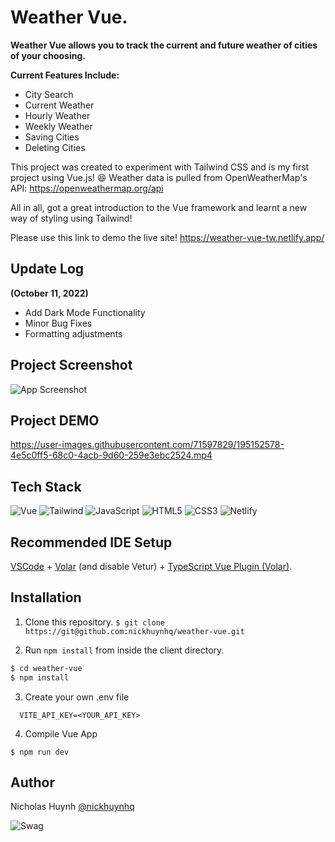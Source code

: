 # Weather Vue.

**Weather Vue allows you to track the current and future weather of cities of your choosing.**

**Current Features Include:**
- City Search
- Current Weather
- Hourly Weather
- Weekly Weather
- Saving Cities
- Deleting Cities

This project was created to experiment with Tailwind CSS and is my first project using Vue.js! 😆
Weather data is pulled from OpenWeatherMap's API:
https://openweathermap.org/api

All in all, got a great introduction to the Vue framework and learnt a new way of styling using Tailwind! 


Please use this link to demo the live site!
https://weather-vue-tw.netlify.app/


## Update Log
**(October 11, 2022)**
- Add Dark Mode Functionality
- Minor Bug Fixes
- Formatting adjustments

## Project Screenshot
![App Screenshot](https://firebasestorage.googleapis.com/v0/b/weather-vue-f1edf.appspot.com/o/weather-vue.jpg?alt=media&token=73dd1a20-1a8b-4bd8-9337-3fb7bcc19dda)

## Project DEMO


https://user-images.githubusercontent.com/71597829/195152578-4e5c0ff5-68c0-4acb-9d60-259e3ebc2524.mp4



## Tech Stack
![Vue](https://img.shields.io/badge/Vue.js-35495E?style=for-the-badge&logo=vue.js&logoColor=4FC08D)
![Tailwind](https://img.shields.io/badge/Tailwind_CSS-38B2AC?style=for-the-badge&logo=tailwind-css&logoColor=white)
![JavaScript]( 	https://img.shields.io/badge/JavaScript-F7DF1E?style=for-the-badge&logo=javascript&logoColor=black)
![HTML5](https://img.shields.io/badge/HTML5-E34F26?style=for-the-badge&logo=html5&logoColor=white)
![CSS3](https://img.shields.io/badge/CSS3-1572B6?style=for-the-badge&logo=css3&logoColor=white)
![Netlify](https://img.shields.io/badge/Netlify-00C7B7?style=for-the-badge&logo=netlify&logoColor=white)

## Recommended IDE Setup

[VSCode](https://code.visualstudio.com/) + [Volar](https://marketplace.visualstudio.com/items?itemName=Vue.volar) (and disable Vetur) + [TypeScript Vue Plugin (Volar)](https://marketplace.visualstudio.com/items?itemName=Vue.vscode-typescript-vue-plugin).

## Installation

1. Clone this repository.
```$ git clone https://git@github.com:nickhuynhq/weather-vue.git```


2. Run `npm install` from inside the client directory.
```bash
$ cd weather-vue
$ npm install
```

3. Create your own .env file
```
  VITE_API_KEY=<YOUR_API_KEY>
```

4. Compile Vue App

```$ npm run dev```

## Author

Nicholas Huynh [@nickhuynhq](https://github.com/nickhuynhq)

![Swag](http://ForTheBadge.com/images/badges/built-with-swag.svg)
